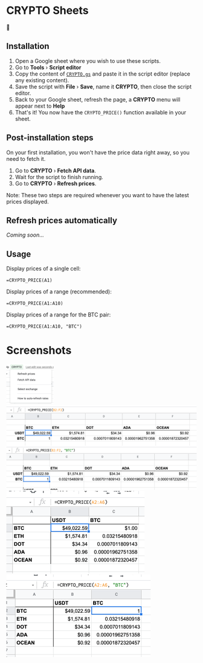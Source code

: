 # CRYPTO Sheets
👋

## Installation
1. Open a Google sheet where you wish to use these scripts.
2. Go to **Tools** &rsaquo; **Script editor**
3. Copy the content of [`CRYPTO.gs`](https://raw.githubusercontent.com/kbouchard/crypto-sheets/main/CRYPTO.gs) and paste it in the script editor (replace any existing content).
4. Save the script with **File** &rsaquo; **Save**, name it **CRYPTO**, then close the script editor.
5. Back to your Google sheet, refresh the page, a **CRYPTO** menu will appear next to **Help**
6. That's it! You now have the `CRYPTO_PRICE()` function available in your sheet.

## Post-installation steps
On your first installation, you won't have the price data right away, so you need to fetch it.
1. Go to **CRYPTO** &rsaquo; **Fetch API data**.
2. Wait for the script to finish running.
3. Go to **CRYPTO** &rsaquo; **Refresh prices**.

Note: These two steps are required whenever you want to have the latest prices displayed.

## Refresh prices automatically
_Coming soon..._

## Usage
Display prices of a single cell:
```
=CRYPTO_PRICE(A1)
```
Display prices of a range (recommended):
```
=CRYPTO_PRICE(A1:A10)
```
Display prices of a range for the BTC pair:
```
=CRYPTO_PRICE(A1:A10, "BTC")
```

# Screenshots
<img src="https://github.com/kbouchard/crypto-sheets/blob/main/screenshots/ss-menu.png" width="125" /> 

<img src="https://github.com/kbouchard/crypto-sheets/blob/main/screenshots/ss-demo-hor-usdt.png" width="736" />

<img src="https://github.com/kbouchard/crypto-sheets/blob/main/screenshots/ss-demo-hor-btc.png" width="733" />

<img src="https://github.com/kbouchard/crypto-sheets/blob/main/screenshots/ss-demo-ver-usdt.png" width="366" />

<img src="https://github.com/kbouchard/crypto-sheets/blob/main/screenshots/ss-demo-ver-btc.png" width="382" />
